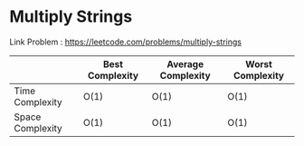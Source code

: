# Multiply Strings

Link Problem : https://leetcode.com/problems/multiply-strings

|                  | Best Complexity | Average Complexity | Worst Complexity |
|------------------|-----------------|--------------------|------------------|
| Time Complexity  | O(1)            | O(1)               | O(1)             |
| Space Complexity | O(1)            | O(1)               | O(1)             |
